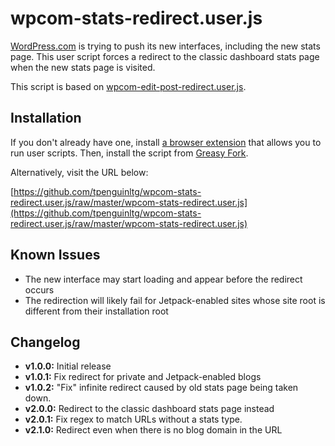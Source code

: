 # wpcom-stats-redirect.user.js
[WordPress.com](https://wordpress.com/) is trying to push its new interfaces, including the new stats page. This user script forces a redirect to the classic dashboard stats page when the new stats page is visited.

This script is based on [wpcom-edit-post-redirect.user.js](https://github.com/tpenguinltg/wpcom-edit-post-redirect.user.js).

## Installation
If you don't already have one, install [a browser extension](https://greasyfork.org/en/help/installing-user-scripts) that allows you to run user scripts. Then, install the script from [Greasy Fork](https://greasyfork.org/en/scripts/8621-wordpress-com-classic-stats).

Alternatively, visit the URL below:

[https://github.com/tpenguinltg/wpcom-stats-redirect.user.js/raw/master/wpcom-stats-redirect.user.js](https://github.com/tpenguinltg/wpcom-stats-redirect.user.js/raw/master/wpcom-stats-redirect.user.js)

## Known Issues
* The new interface may start loading and appear before the redirect occurs
* The redirection will likely fail for Jetpack-enabled sites whose site root is
  different from their installation root 

## Changelog
* **v1.0.0:** Initial release
* **v1.0.1:** Fix redirect for private and Jetpack-enabled blogs
* **v1.0.2:** "Fix" infinite redirect caused by old stats page being taken down.
* **v2.0.0:** Redirect to the classic dashboard stats page instead
* **v2.0.1:** Fix regex to match URLs without a stats type.
* **v2.1.0:** Redirect even when there is no blog domain in the URL
